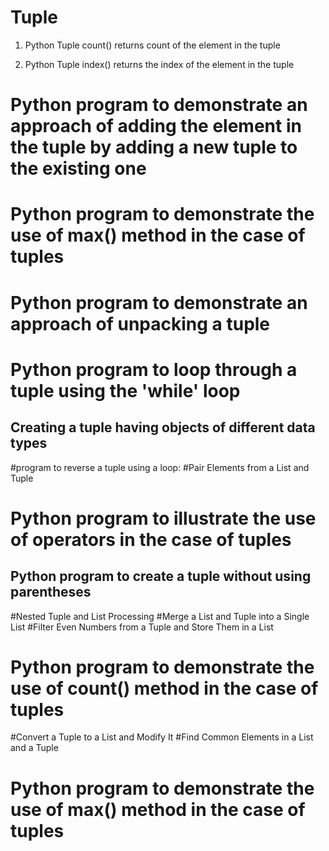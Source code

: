 # Tuple

1) Python Tuple count()
returns count of the element in the tuple

2) Python Tuple index()
returns the index of the element in the tuple


# Python program to demonstrate an approach of adding the element in the tuple by adding a new tuple to the existing one  
# Python program to demonstrate the use of max() method in the case of tuples  
# Python program to demonstrate an approach of unpacking a tuple 
# Python program to loop through a tuple using the 'while' loop  

## Creating a tuple having objects of different data types  
#program to reverse a tuple using a loop:
#Pair Elements from a List and Tuple
# Python program to illustrate the use of operators in the case of tuples 
## Python program to create a tuple without using parentheses    
#Nested Tuple and List Processing
#Merge a List and Tuple into a Single List
#Filter Even Numbers from a Tuple and Store Them in a List
# Python program to demonstrate the use of count() method in the case of tuples
#Convert a Tuple to a List and Modify It
#Find Common Elements in a List and a Tuple
# Python program to demonstrate the use of max() method in the case of tuples  
